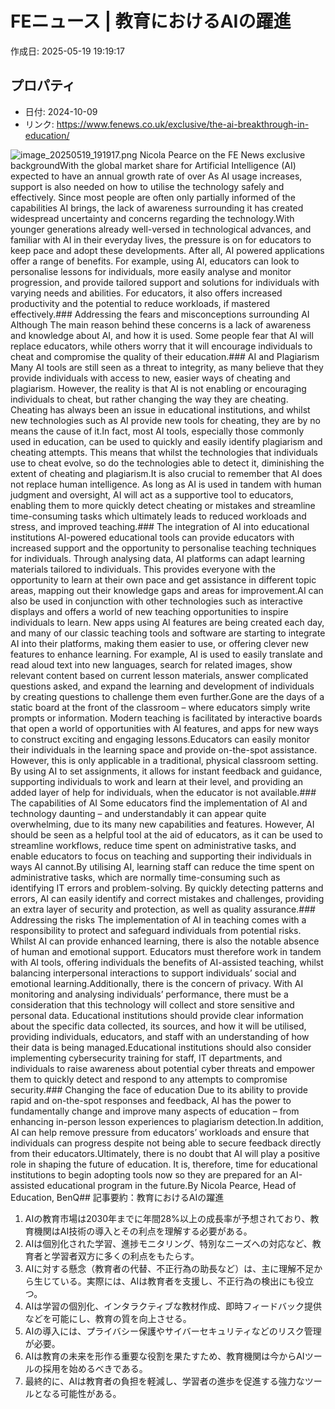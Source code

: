# FEニュース | 教育におけるAIの躍進

作成日: 2025-05-19 19:19:17

## プロパティ

- 日付: 2024-10-09
- リンク: https://www.fenews.co.uk/exclusive/the-ai-breakthrough-in-education/

![image_20250519_191917.png](../assets/image_20250519_191917.png)
Nicola Pearce on the FE News exclusive backgroundWith the global market share for Artificial Intelligence (AI) expected to have an annual growth rate of over As AI usage increases, support is also needed on how to utilise the technology safely and effectively. Since most people are often only partially informed of the capabilities AI brings, the lack of awareness surrounding it has created widespread uncertainty and concerns regarding the technology.With younger generations already well-versed in technological advances, and familiar with AI in their everyday lives, the pressure is on for educators to keep pace and adopt these developments. After all, AI powered applications offer a range of benefits. For example, using AI, educators can look to personalise lessons for individuals, more easily analyse and monitor progression, and provide tailored support and solutions for individuals with varying needs and abilities. For educators, it also offers increased productivity and the potential to reduce workloads, if mastered effectively.### Addressing the fears and misconceptions surrounding AI
Although The main reason behind these concerns is a lack of awareness and knowledge about AI, and how it is used. Some people fear that AI will replace educators, while others worry that it will encourage individuals to cheat and compromise the quality of their education.### AI and Plagiarism
Many AI tools are still seen as a threat to integrity, as many believe that they provide individuals with access to new, easier ways of cheating and plagiarism. However, the reality is that AI is not enabling or encouraging individuals to cheat, but rather changing the way they are cheating. Cheating has always been an issue in educational institutions, and whilst new technologies such as AI provide new tools for cheating, they are by no means the cause of it.In fact, most AI tools, especially those commonly used in education, can be used to quickly and easily identify plagiarism and cheating attempts. This means that whilst the technologies that individuals use to cheat evolve, so do the technologies able to detect it, diminishing the extent of cheating and plagiarism.It is also crucial to remember that AI does not replace human intelligence. As long as AI is used in tandem with human judgment and oversight, AI will act as a supportive tool to educators, enabling them to more quickly detect cheating or mistakes and streamline time-consuming tasks which ultimately leads to reduced workloads and stress, and improved teaching.### The integration of AI into educational institutions
AI-powered educational tools can provide educators with increased support and the opportunity to personalise teaching techniques for individuals. Through analysing data, AI platforms can adapt learning materials tailored to individuals. This provides everyone with the opportunity to learn at their own pace and get assistance in different topic areas, mapping out their knowledge gaps and areas for improvement.AI can also be used in conjunction with other technologies such as interactive displays and offers a world of new teaching opportunities to inspire individuals to learn. New apps using AI features are being created each day, and many of our classic teaching tools and software are starting to integrate AI into their platforms, making them easier to use, or offering clever new features to enhance learning. For example, AI is used to easily translate and read aloud text into new languages, search for related images, show relevant content based on current lesson materials, answer complicated questions asked, and expand the learning and development of individuals by creating questions to challenge them even further.Gone are the days of a static board at the front of the classroom – where educators simply write prompts or information. Modern teaching is facilitated by interactive boards that open a world of opportunities with AI features, and apps for new ways to construct exciting and engaging lessons.Educators can easily monitor their individuals in the learning space and provide on-the-spot assistance. However, this is only applicable in a traditional, physical classroom setting. By using AI to set assignments, it allows for instant feedback and guidance, supporting individuals to work and learn at their level, and providing an added layer of help for individuals, when the educator is not available.### The capabilities of AI
Some educators find the implementation of AI and technology daunting – and understandably it can appear quite overwhelming, due to its many new capabilities and features. However, AI should be seen as a helpful tool at the aid of educators, as it can be used to streamline workflows, reduce time spent on administrative tasks, and enable educators to focus on teaching and supporting their individuals in ways AI cannot.By utilising AI, learning staff can reduce the time spent on administrative tasks, which are normally time-consuming such as identifying IT errors and problem-solving. By quickly detecting patterns and errors, AI can easily identify and correct mistakes and challenges, providing an extra layer of security and protection, as well as quality assurance.### Addressing the risks
The implementation of AI in teaching comes with a responsibility to protect and safeguard individuals from potential risks. Whilst AI can provide enhanced learning, there is also the notable absence of human and emotional support. Educators must therefore work in tandem with AI tools, offering individuals the benefits of AI-assisted teaching, whilst balancing interpersonal interactions to support individuals’ social and emotional learning.Additionally, there is the concern of privacy. With AI monitoring and analysing individuals’ performance, there must be a consideration that this technology will collect and store sensitive and personal data. Educational institutions should provide clear information about the specific data collected, its sources, and how it will be utilised, providing individuals, educators, and staff with an understanding of how their data is being managed.Educational institutions should also consider implementing cybersecurity training for staff, IT departments, and individuals to raise awareness about potential cyber threats and empower them to quickly detect and respond to any attempts to compromise security.### Changing the face of education
Due to its ability to provide rapid and on-the-spot responses and feedback, AI has the power to fundamentally change and improve many aspects of education – from enhancing in-person lesson experiences to plagiarism detection.In addition, AI can help remove pressure from educators’ workloads and ensure that individuals can progress despite not being able to secure feedback directly from their educators.Ultimately, there is no doubt that AI will play a positive role in shaping the future of education. It is, therefore, time for educational institutions to begin adopting tools now so they are prepared for an AI-assisted educational program in the future.By Nicola Pearce, Head of Education, BenQ## 記事要約：教育におけるAIの躍進
1. AIの教育市場は2030年までに年間28%以上の成長率が予想されており、教育機関はAI技術の導入とその利点を理解する必要がある。
1. AIは個別化された学習、進捗モニタリング、特別なニーズへの対応など、教育者と学習者双方に多くの利点をもたらす。
1. AIに対する懸念（教育者の代替、不正行為の助長など）は、主に理解不足から生じている。実際には、AIは教育者を支援し、不正行為の検出にも役立つ。
1. AIは学習の個別化、インタラクティブな教材作成、即時フィードバック提供などを可能にし、教育の質を向上させる。
1. AIの導入には、プライバシー保護やサイバーセキュリティなどのリスク管理が必要。
1. AIは教育の未来を形作る重要な役割を果たすため、教育機関は今からAIツールの採用を始めるべきである。
1. 最終的に、AIは教育者の負担を軽減し、学習者の進歩を促進する強力なツールとなる可能性がある。
